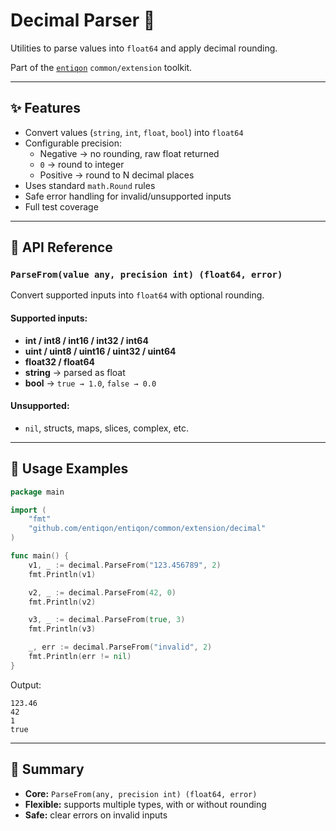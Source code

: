 # Decimal Parser 💯

Utilities to parse values into `float64` and apply decimal rounding.

Part of the [`entiqon`](https://github.com/entiqon/entiqon) `common/extension` toolkit.

---

## ✨ Features

- Convert values (`string`, `int`, `float`, `bool`) into `float64`
- Configurable precision:
  - Negative → no rounding, raw float returned
  - `0` → round to integer
  - Positive → round to N decimal places
- Uses standard `math.Round` rules
- Safe error handling for invalid/unsupported inputs
- Full test coverage

---

## 📑 API Reference

### `ParseFrom(value any, precision int) (float64, error)`

Convert supported inputs into `float64` with optional rounding.

#### Supported inputs:
- **int / int8 / int16 / int32 / int64**
- **uint / uint8 / uint16 / uint32 / uint64**
- **float32 / float64**
- **string** → parsed as float
- **bool** → `true → 1.0`, `false → 0.0`

#### Unsupported:
- `nil`, structs, maps, slices, complex, etc.

---

## 🔹 Usage Examples

```go
package main

import (
    "fmt"
    "github.com/entiqon/entiqon/common/extension/decimal"
)

func main() {
    v1, _ := decimal.ParseFrom("123.456789", 2)
    fmt.Println(v1)

    v2, _ := decimal.ParseFrom(42, 0)
    fmt.Println(v2)

    v3, _ := decimal.ParseFrom(true, 3)
    fmt.Println(v3)

    _, err := decimal.ParseFrom("invalid", 2)
    fmt.Println(err != nil)
}
```

Output:
```
123.46
42
1
true
```

---

## 📌 Summary

- **Core:** `ParseFrom(any, precision int) (float64, error)`
- **Flexible:** supports multiple types, with or without rounding
- **Safe:** clear errors on invalid inputs
